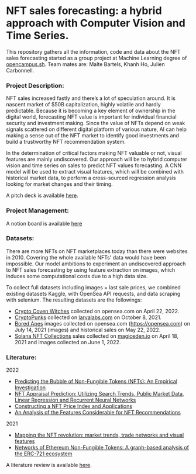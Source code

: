 # NFT sales forecasting: a hybrid approach with Computer Vision and Time Series. 
This repository gathers all the information, code and data about the NFT sales forecasting started as a group project at Machine Learning degree of [opencampus.sh](https://opencampus.sh). Team mates are: Malte Bartels, Khanh Ho, Julien Carbonnell.

### Project Description:
NFT sales increased fastly and there’s a lot of speculation around. It is nascent market of $50B capitalization, highly volatile and hardly predictable. Because it is becoming a key element of ownership in the digital world, forecasting NFT value is important for individual financial security and investment making. Since the value of NFTs depend on weak signals scattered on different digital platform of various nature, AI can help making a sense out of the NFT market to identify good investments and build a trustworthy NFT recommendation system.

In the determination of critical factors making NFT valuable or not, visual features are mainly undiscovered. Our approach will be to hybrid computer vision and time series on sales to predict NFT values forecasting. A CNN model will be used to extract visual features, which will be combined with historical market data, to perform a cross-sourced regression analysis looking for market changes and their timing.

A pitch deck is available [here](https://docs.google.com/presentation/d/1jHd8AsHRDuHgiaFrP9hq1H6JN3bmCKH4gCR4JS-Z7NQ/edit?usp=sharing). 

### Project Management:
A notion board is available [here](https://www.notion.so/4a4a3421bc1c490190a07de4529345c8?v=bfcefed471a24d66a681ab0f50db22eb)


### Datasets:
There are more NFTs on NFT marketplaces today than there were websites in 2010. Covering the whole available NFTs' data would have been impossible. Our model ambitions to experiment an undiscovered approach to NFT sales forecasting by using feature extraction on images, which induces some computational costs due to a high data size. 

To collect full datasets including images + last sale prices, we combined existing datasets Kaggle, with OpenSea API requests, and data scraping with selenium. The resulting datasets are the followings:
- [Crypto Coven Witches](https://www.kaggle.com/datasets/harrywang/crypto-coven) collected on opensea.com on April 22, 2022.
- [CryptoPunks](https://www.kaggle.com/datasets/tunguz/cryptopunks) collected on [larvalabs.com](https://larvalabs.com/cryptopunks) on October 8, 2021.
- [Bored Apes](https://www.kaggle.com/datasets/stanleyjzheng/bored-apes-yacht-club) images collected on opensea.com (https://opensea.com) on July 14, 2021 (images) and historical sales on May 22, 2022.
- [Solana NFT Collections](https://www.kaggle.com/datasets/eyenpi/solana-nft-collections?select=Solana+NFT+Collections) sales collected on [magiceden.io](https://magiceden.io) on April 18, 2021 and images collected on June 1, 2022.

### Literature:
2022
- [Predicting the Bubble of Non-Fungible Tokens (NFTs): An Empirical Investigation](https://paperswithcode.com/paper/predicting-the-bubble-of-non-fungible-tokens)
- [NFT Appraisal Prediction: Utilizing Search Trends, Public Market Data, Linear Regression and Recurrent Neural Networks](https://paperswithcode.com/paper/nft-appraisal-prediction-utilizing-search)
- [Constructing a NFT Price Index and Applications](https://paperswithcode.com/paper/constructing-a-nft-price-index-and)
- [An Analysis of the Features Considerable for NFT Recommendations](https://paperswithcode.com/paper/an-analysis-of-the-features-considerable-for)

2021 
- [Mapping the NFT revolution: market trends, trade networks and visual features](https://paperswithcode.com/paper/mapping-the-nft-revolution-market-trends)
- [Networks of Ethereum Non-Fungible Tokens: A graph-based analysis of the ERC-721 ecosystem](https://cs.paperswithcode.com/paper/networks-of-ethereum-non-fungible-tokens-a)

A literature review is available [here](https://docs.google.com/presentation/d/13lzX5JJ7U8a3sf9UAFjuZBYbBgpauxM9nzDNnZ2Tc4c/edit#slide=id.g128c0eb9983_0_0).
